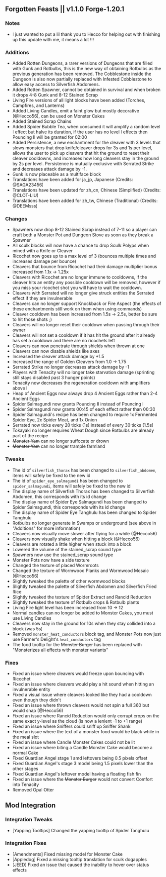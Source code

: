 ## Forgotten Feasts || v1.1.0 Forge-1.20.1

### Notes
- I just wanted to put a lil thank you to Hecco for helping out with finishing up this update with me, it means a lot !!!

### Additions
- Added Rotten Dungeons, a rarer versions of Dungeons that are filled with Gunk and Rotbulbs, this is the new way of
obtaining Rotbulbs as the previous generation has been removed. The Cobblestone inside the Dungeon is also now partially
replaced with Infested Cobblestone to allow easy access to Silverfish Abdomens.
- Added Rotten Spawner, cannot be obtained in survival and when broken it drops 4-8 Gunk and 8-12 Stained Scrap
- Living Fire versions of all light blocks have been added (Torches, Campfires, and Lanterns)
- Added Living Candles, emit a faint glow but mostly decorative (@Hecco56), can be used on Monster Cakes
- Added Stained Scrap Chains
- Added Spider Bubble Tea, when consumed it will amplify a random level I effect but halve its duration, if the user
has no level I effects then Pouncing II will be granted for 02:00
- Added Persistence, a new enchantment for the cleaver with 3 levels that slows monsters that drop knife/cleaver drops 
for 3s and 1s per level, allows the user to pick up cleavers that hit the ground to reset their cleaver cooldowns, and increases how long cleavers 
stay in the ground by 2s per level. Persistence is mutually exclusive with Serrated Strike and decreases attack damage by -1.
- Gunk is now placeable as a multiface block
- Translations have been added for ja_jp, Japanese (Credits: @SAGA23456)
- Translations have been updated for zh_cn, Chinese (Simplified) (Credits: @CLOT-LIU)
- Translations have been added for zh_tw, Chinese (Traditional) (Credits: @DEEMsss)

### Changes
- Spawners now drop 8-12 Stained Scrap instead of 7-11 so a player can craft both a Monster Pot and Dungeon Stove
  as soon as they break a Spawner
- All sculk blocks will now have a chance to drop Sculk Polyps when mined with a Knife or Cleaver
- Ricochet now goes up to a max level of 3 (bounces multiple times and increases damage per bounce)
- Cleavers that bounce from Ricochet had their damage multiplier bonus increased from 1.1x -> 1.25x
- Cleavers with Ricochet are no longer immune to cooldowns, if the cleaver hits an entity any possible cooldown will
be removed, however if you miss your ricochet shot you will have to wait the cooldown.
- Cleavers with Serrated will no longer give struck entities the Serrated effect if they are invulnerable
- Cleavers can no longer support Knockback or Fire Aspect (the effects of these enchantments still work on them when using commands)
- Cleaver cooldown has been increased from 1.5s -> 2.5s, better be sure to hit those shots ;)
- Cleavers will no longer reset their cooldown when passing through their owner
- Cleavers will not set a cooldown if it has hit the ground after it already has set a cooldown and there are no ricochets left
- Cleavers can now penetrate through shields when thrown at one
- Cleavers can now disable shields like axes
- Increased the cleaver attack damage by +1.5
- Increased the range of Golden Cleavers from 1.0 -> 1.75
- Serrated Strike no longer decreases attack damage by -1
- Players with Tenacity will no longer take starvation damage (sprinting still stays disabled past 3 hunger points)
- Tenacity now decreases the regeneration cooldown with amplifiers above I
- Heap of Ancient Eggs now always drop 4 Ancient Eggs rather than 2-4 Ancient Eggs
- Spider Salmagundi now grants Pouncing II instead of Pouncing I
- Spider Salmagundi now grants 00:45 of each effect rather than 00:30
- Spider Salmagundi's recipe has been changed to require 1x Fermented Spider Eye, 2x Spider Meat, and 1x Onion
- Serrated now ticks every 20 ticks (1s) instead of every 30 ticks (1.5s)
- Tokayaki no longer requires Wheat Dough since Rotbulbs are already part of the recipe
- ~~Monster Yam~~ can no longer suffocate or drown
- ~~Monster Yam~~ can no longer trample farmland

### Tweaks
- The id of `silverfish_thorax` has been changed to `silverfish_abdomen`, items will safely be fixed to the new id
- The id of `spider_eye_salmagundi` has been changed to `spider_salmagundi`, items will safely be fixed to the new id
- The display name of Silverfish Thorax has been changed to Silverfish Abdomen, this corresponds with its id change
- The display name of Spider Eye Salmagundi has been changed to Spider Salmagundi, this corresponds with its id change
- The display name of Spider Eye Tanghulu has been changed to Spider Tanghulu
- Rotbulbs no longer generate in Swamps or underground (see above in "Additions" for more information)
- Cleavers now visually move slower after flying for a while (@Hecco56)
- Cleavers now visually shake when hitting a block (@Hecco56)
- Cleavers are rotated a little higher when stuck into a block
- Lowered the volume of the stained_scrap sound type
- Spawners now use the stained_scrap sound type
- Monster Pots now have a side texture
- Changed the texture of placed Wormroots
- Changed the texture of Wormwood Planks and Wormwood Mosaic (@Hecco56)
- Slightly tweaked the palette of other wormwood blocks
- Slightly tweaked the palette of Silverfish Abdomen and Silverfish Fried Rice
- Slightly tweaked the texture of Spider Extract and Rancid Reduction
- Slightly tweaked the texture of Rotbulb crops & Rotbulb plants
- Living Fire light level has been increased from 10 -> 12
- Normal candles can no longer be added to Monster Cakes, you must use Living Candles
- Cleavers now stay in the ground for 10s when they stay collided into a block (was 5s)
- Removed `monster_heat_conductors` block tag, and Monster Pots now just use Farmer's Delight's `heat_conductors` tag
- The food tooltip for the ~~Monster Burger~~ has been replaced with "Monsterizes all effects with monster variants"

### Fixes
- Fixed an issue where cleavers would freeze upon bouncing with Ricochet
- Fixed an issue where cleavers would play a hit sound when hitting an invulnerable entity
- Fixed a visual issue where cleavers looked like they had a cooldown even though they didn't
- Fixed an issue where thrown cleavers would not spin a full 360 but would snap (@Hecco56)
- Fixed an issue where Rancid Reduction would only corrupt crops on the same exact y-level as the cloud (is now a lenient -1 to +1 range)
- Fixed an issue where Sniffers could sniff up Sniffer Shank
- Fixed an issue where the text of a monster food would be black while in the meal slot
- Fixed an issue where Candle Monster Cakes could not be lit
- Fixed an issue where biting a Candle Monster Cake would become a normal Cake
- Fixed Guardian Angel stage 1 amd leftovers being 0.5 pixels offset
- Fixed Guardian Angel's stage 3 model being 1.5 pixels lower than the other stages
- Fixed Guardian Angel's leftover model having a floating fish fin
- Fixed an issue where the ~~Monster Burger~~ would not convert Comfort into Tenacity
- Removed Opal Otter

## Mod Integration
### Integration Tweaks
- [Yapping Tooltips] Changed the yapping tooltip of Spider Tanghulu

### Integration Fixes
- [Amendments] Fixed missing model for Monster Cake
- [Appledog] Fixed a missing tooltip translation for sculk dogapples
- [JEED] Fixed an issue that caused the inability to hover over status effects